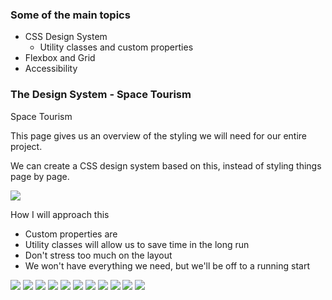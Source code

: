 ### Some of the main topics
 - CSS Design System
    +  Utility classes and custom properties
 - Flexbox and Grid
 - Accessibility


### The Design System - Space Tourism

Space Tourism

This page gives us an overview of
the styling we will need for our
entire project.

We can create a CSS design system
based on this, instead of styling
things page by page.

<img src="outside-img/the-design-system-space-tourism.png">

How I will approach this

- Custom properties are
- Utility classes will allow us to save time
in the long run
- Don't stress too much on the layout
- We won't have everything we need, but
we'll be off to a running start

<img src="outside-img/how-I-will-approach-this.png">

<img src="outside-img/lets-dive-in.png">

<img src="outside-img/utility-classes.png">

<img src="outside-img/color.png">

<img src="outside-img/tick-using-rgb-or-hsl.png">

<img src="outside-img/typography.png">

<img src="outside-img/break-things-up.png">

<img src="outside-img/numbered-titles.png">

<img src="outside-img/finding-the-right-balance.png">

<img src="outside-img/numbered-titles-2.png">

<img src="outside-img/adding-the-spacing.png">








